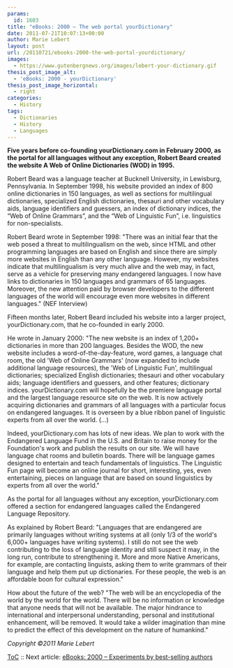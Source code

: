 ```yaml
---
params:
  id: 1603
title: "eBooks: 2000 – The web portal yourDictionary"
date: 2011-07-21T10:07:13+00:00
author: Marie Lebert
layout: post
url: /20110721/ebooks-2000-the-web-portal-yourdictionary/
images:
  - https://www.gutenbergnews.org/images/lebert-your-dictionary.gif
thesis_post_image_alt:
  - 'eBooks: 2000 - yourDictionary'
thesis_post_image_horizontal:
  - right
categories:
  - History
tags:
  - Dictionaries
  - History
  - Languages
---
```

**Five years before co-founding yourDictionary.com in February 2000, as the portal for all languages without any exception, Robert Beard created the website A Web of Online Dictionaries (WOD) in 1995.**

Robert Beard was a language teacher at Bucknell University, in Lewisburg, Pennsylvania. In September 1998, his website provided an index of 800 online dictionaries in 150 languages, as well as sections for multilingual dictionaries, specialized English dictionaries, thesauri and other vocabulary aids, language identifiers and guessers, an index of dictionary indices, the “Web of Online Grammars”, and the “Web of Linguistic Fun”, i.e. linguistics for non-specialists.

Robert Beard wrote in September 1998: "There was an initial fear that the web posed a threat to multilingualism on the web, since HTML and other programming languages are based on English and since there are simply more websites in English than any other language. However, my websites indicate that multilingualism is very much alive and the web may, in fact, serve as a vehicle for preserving many endangered languages. I now have links to dictionaries in 150 languages and grammars of 65 languages. Moreover, the new attention paid by browser developers to the different languages of the world will encourage even more websites in different languages." (NEF Interview)<!--more-->

Fifteen months later, Robert Beard included his website into a larger project, yourDictionary.com, that he co-founded in early 2000.

He wrote in January 2000: "The new website is an index of 1,200+ dictionaries in more than 200 languages. Besides the WOD, the new website includes a word-of-the-day-feature, word games, a language chat room, the old 'Web of Online Grammars' (now expanded to include additional language resources), the 'Web of Linguistic Fun', multilingual dictionaries; specialized English dictionaries; thesauri and other vocabulary aids; language identifiers and guessers, and other features; dictionary indices. yourDictionary.com will hopefully be the premiere language portal and the largest language resource site on the web. It is now actively acquiring dictionaries and grammars of all languages with a particular focus on endangered languages. It is overseen by a blue ribbon panel of linguistic experts from all over the world. (...)

Indeed, yourDictionary.com has lots of new ideas. We plan to work with the Endangered Language Fund in the U.S. and Britain to raise money for the Foundation's work and publish the results on our site. We will have language chat rooms and bulletin boards. There will be language games designed to entertain and teach fundamentals of linguistics. The Linguistic Fun page will become an online journal for short, interesting, yes, even entertaining, pieces on language that are based on sound linguistics by experts from all over the world."

As the portal for all languages without any exception, yourDictionary.com offered a section for endangered languages called the Endangered Language Repository.

As explained by Robert Beard: "Languages that are endangered are primarily languages without writing systems at all (only 1/3 of the world's 6,000+ languages have writing systems). I still do not see the web contributing to the loss of language identity and still suspect it may, in the long run, contribute to strengthening it. More and more Native Americans, for example, are contacting linguists, asking them to write grammars of their language and help them put up dictionaries. For these people, the web is an affordable boon for cultural expression."

How about the future of the web? "The web will be an encyclopedia of the world by the world for the world. There will be no information or knowledge that anyone needs that will not be available. The major hindrance to international and interpersonal understanding, personal and institutional enhancement, will be removed. It would take a wilder imagination than mine to predict the effect of this development on the nature of humankind."

_Copyright ©2011 Marie Lebert_

[ToC](/20110707/marie-lebert-ebooks-1971-2011-toc/) :: Next article: [eBooks: 2000 – Experiments by best-selling authors](/20110722/ebooks-2000-experiments-by-best-selling-authors/)
